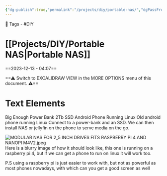 ```yaml
---
{"dg-publish":true,"permalink":"/projects/diy/portable-nas/","dgPassFrontmatter":true,"noteIcon":"3","created":"2023-12-13T04:07:22.994+05:30","updated":"2023-12-13T04:12:10.204+05:30"}
---
```


🧶 Tags - #DIY 
# [[Projects/DIY/Portable NAS\|Portable NAS]]
==2023-12-13 - 04:07==

<div class="transclusion internal-embed is-loaded"><div class="markdown-embed">




==⚠  Switch to EXCALIDRAW VIEW in the MORE OPTIONS menu of this document. ⚠==


# Text Elements
Big Enough Power Bank 
2Tb SSD 
Android Phone Running Linux 
Old android phone running Linux
Connect to a power-bank and
an SSD.
We can then install NAS or jellyfin
on the phone to serve media on the go. 


</div></div>

![MODULAR NAS FOR 2_5 INCH DRIVES FITS RASPBERRY PI 4 AND NANOPI M4V2.jpeg](/img/user/Resources/%F0%9F%93%81%20Files/%F0%9F%93%B8Images/MODULAR%20NAS%20FOR%202_5%20INCH%20DRIVES%20FITS%20RASPBERRY%20PI%204%20AND%20NANOPI%20M4V2.jpeg)
Here is a blurry image of how it should look like, this one is running on a raspberry pi 4, but if we can get a phone to run on linux it will work too.

P.S using a raspberry pi is just easier to work with, but not as powerful as most phones nowadays, with which can you get a good screen as well